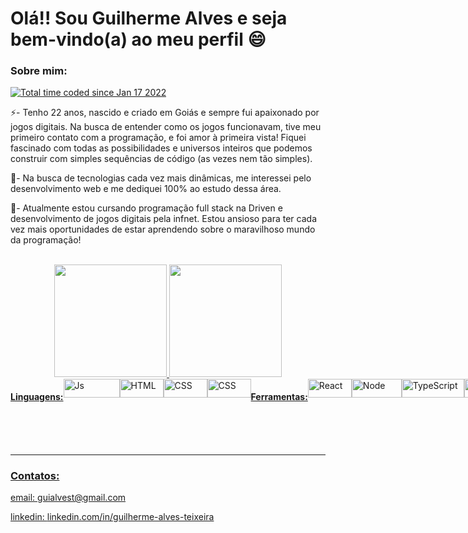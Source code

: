 <h1> Olá!! Sou Guilherme Alves e seja bem-vindo(a) ao meu perfil 😄 </h1>
<h3> Sobre mim: </h3>
  <a href="https://wakatime.com/@8f86e633-e2e4-44e9-85eb-b60553df5a5b"><img src="https://wakatime.com/badge/user/8f86e633-e2e4-44e9-85eb-b60553df5a5b.svg" alt="Total time coded since Jan 17 2022" /></a>
  <p>⚡- Tenho 22 anos, nascido e criado em Goiás e sempre fui apaixonado por jogos digitais. Na busca de entender como os jogos funcionavam,  tive meu primeiro contato com a programação, e foi amor à primeira vista! Fiquei fascinado com todas as possibilidades e universos inteiros que podemos construir com simples sequências de código (as vezes nem tão simples).  </p>
  <p>🚀- Na busca de tecnologias cada vez mais dinâmicas, me interessei pelo desenvolvimento web e me dediquei 100% ao estudo dessa área. </p>
  <p>🌱- Atualmente estou cursando programação full stack na Driven e desenvolvimento de jogos digitais pela infnet. Estou ansioso para ter cada vez mais oportunidades de estar aprendendo sobre o maravilhoso mundo da programação!</p>
<br>
<div align="center">
  <a href="https://github.com/Adamantyne">
  <img height="180em" src="https://github-readme-stats.vercel.app/api/top-langs/?username=Adamantyne&layout=compact&langs_count=7&theme=dracula"/>
  <img height="180em" src="https://github-readme-stats.vercel.app/api?username=Adamantyne&show_icons=true&theme=dracula&include_all_commits=true&count_private=true"/>
</div>
<div style="display: flex">
  <h4>Linguagens:</h4>
  <img alt="Js" height="30" width="90" src="https://img.shields.io/badge/JavaScript-323330?style=for-the-badge&logo=javascript&logoColor=F7DF1E">
  <img alt="HTML" height="30" width="70" src="https://img.shields.io/badge/HTML5-E34F26?style=for-the-badge&logo=html5&logoColor=white">
  <img alt="CSS" height="30" width="70" src="https://img.shields.io/badge/CSS3-1572B6?style=for-the-badge&logo=css3&logoColor=white">
  <img alt="CSS" height="30" width="70" src="https://img.shields.io/badge/Java-ED8B00?style=for-the-badge&logo=java&logoColor=white">
  
  <h4>Ferramentas:</h4>
  <img alt="React" height="30" width="70" src="https://img.shields.io/badge/React-20232A?style=for-the-badge&logo=react&logoColor=61DAFB">
  <img alt="Node" height="30" width="80" src="https://img.shields.io/badge/Node.js-43853D?style=for-the-badge&logo=node.js&logoColor=white">
  <img alt="TypeScript" height="30" width="100" src="https://img.shields.io/badge/TypeScript-007ACC?style=for-the-badge&logo=typescript&logoColor=white">
  <img alt="Express" height="30" width="100" src="https://img.shields.io/badge/Express.js-404D59?style=for-the-badge">
  
  <h4>Banco de dados e versionamento:</h4>
  <img alt="MongoDb" height="30" width="80" src="https://img.shields.io/badge/MongoDB-4EA94B?style=for-the-badge&logo=mongodb&logoColor=white">
  <img alt="Git" height="30" width="70" src="https://img.shields.io/badge/GIT-E44C30?style=for-the-badge&logo=git&logoColor=white">
  <img alt="Prisma" height="30" width="70" src="https://img.shields.io/badge/Prisma-3982CE?style=for-the-badge&logo=Prisma&logoColor=white">
  <img alt="Prisma" height="30" width="100" src="https://img.shields.io/badge/PostgreSQL-316192?style=for-the-badge&logo=postgresql&logoColor=white">
</div>
<br>
<hr>

<h3> Contatos: </h3>
<p>email: guialvest@gmail.com</p>
<p>linkedin: <a href="https://www.linkedin.com/in/guilherme-alves-686977236/" target="_blank"> linkedin.com/in/guilherme-alves-teixeira </a> </p>
